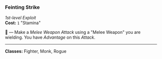 ### Feinting Strike
*1st-level Exploit*  
**Cost:** `1` "Stamina"  

🔷 — Make a *Melee Weapon Attack* using a "Melee Weapon" you are wielding. You have *Advantage* on this *Attack*.

---

**Classes:** Fighter, Monk, Rogue
